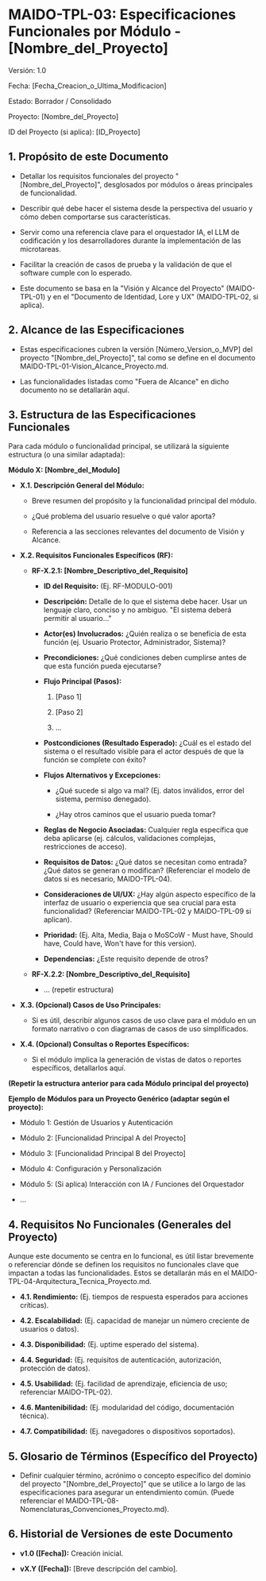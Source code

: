 # **MAIDO-TPL-03: Especificaciones Funcionales por Módulo - \[Nombre_del_Proyecto\]**

Versión: 1.0

Fecha: \[Fecha_Creacion_o_Ultima_Modificacion\]

Estado: Borrador / Consolidado

Proyecto: \[Nombre_del_Proyecto\]

ID del Proyecto (si aplica): \[ID_Proyecto\]

## **1. Propósito de este Documento**

- Detallar los requisitos funcionales del proyecto
  "\[Nombre_del_Proyecto\]", desglosados por módulos o áreas principales
  de funcionalidad.

- Describir qué debe hacer el sistema desde la perspectiva del usuario y
  cómo deben comportarse sus características.

- Servir como una referencia clave para el orquestador IA, el LLM de
  codificación y los desarrolladores durante la implementación de las
  microtareas.

- Facilitar la creación de casos de prueba y la validación de que el
  software cumple con lo esperado.

- Este documento se basa en la "Visión y Alcance del Proyecto"
  (MAIDO-TPL-01) y en el "Documento de Identidad, Lore y UX"
  (MAIDO-TPL-02, si aplica).

## **2. Alcance de las Especificaciones**

- Estas especificaciones cubren la versión \[Número_Version_o_MVP\] del
  proyecto "\[Nombre_del_Proyecto\]", tal como se define en el documento
  MAIDO-TPL-01-Vision_Alcance_Proyecto.md.

- Las funcionalidades listadas como "Fuera de Alcance" en dicho
  documento no se detallarán aquí.

## **3. Estructura de las Especificaciones Funcionales**

Para cada módulo o funcionalidad principal, se utilizará la siguiente
estructura (o una similar adaptada):

**Módulo X: \[Nombre_del_Modulo\]**

- **X.1. Descripción General del Módulo:**

  - Breve resumen del propósito y la funcionalidad principal del módulo.

  - ¿Qué problema del usuario resuelve o qué valor aporta?

  - Referencia a las secciones relevantes del documento de Visión y
    Alcance.

- **X.2. Requisitos Funcionales Específicos (RF):**

  - **RF-X.2.1: \[Nombre_Descriptivo_del_Requisito\]**

    - **ID del Requisito:** (Ej. RF-MODULO-001)

    - **Descripción:** Detalle de lo que el sistema debe hacer. Usar un
      lenguaje claro, conciso y no ambiguo. "El sistema deberá permitir
      al usuario..."

    - **Actor(es) Involucrados:** ¿Quién realiza o se beneficia de esta
      función (ej. Usuario Protector, Administrador, Sistema)?

    - **Precondiciones:** ¿Qué condiciones deben cumplirse antes de que
      esta función pueda ejecutarse?

    - **Flujo Principal (Pasos):**

      1.  \[Paso 1\]

      2.  \[Paso 2\]

      3.  ...

    - **Postcondiciones (Resultado Esperado):** ¿Cuál es el estado del
      sistema o el resultado visible para el actor después de que la
      función se complete con éxito?

    - **Flujos Alternativos y Excepciones:**

      - ¿Qué sucede si algo va mal? (Ej. datos inválidos, error del
        sistema, permiso denegado).

      - ¿Hay otros caminos que el usuario pueda tomar?

    - **Reglas de Negocio Asociadas:** Cualquier regla específica que
      deba aplicarse (ej. cálculos, validaciones complejas,
      restricciones de acceso).

    - **Requisitos de Datos:** ¿Qué datos se necesitan como entrada?
      ¿Qué datos se generan o modifican? (Referenciar el modelo de datos
      si es necesario, MAIDO-TPL-04).

    - **Consideraciones de UI/UX:** ¿Hay algún aspecto específico de la
      interfaz de usuario o experiencia que sea crucial para esta
      funcionalidad? (Referenciar MAIDO-TPL-02 y MAIDO-TPL-09 si
      aplican).

    - **Prioridad:** (Ej. Alta, Media, Baja o MoSCoW - Must have, Should
      have, Could have, Won't have for this version).

    - **Dependencias:** ¿Este requisito depende de otros?

  - **RF-X.2.2: \[Nombre_Descriptivo_del_Requisito\]**

    - ... (repetir estructura)

- **X.3. (Opcional) Casos de Uso Principales:**

  - Si es útil, describir algunos casos de uso clave para el módulo en
    un formato narrativo o con diagramas de casos de uso simplificados.

- **X.4. (Opcional) Consultas o Reportes Específicos:**

  - Si el módulo implica la generación de vistas de datos o reportes
    específicos, detallarlos aquí.

**(Repetir la estructura anterior para cada Módulo principal del
proyecto)**

**Ejemplo de Módulos para un Proyecto Genérico (adaptar según el
proyecto):**

- Módulo 1: Gestión de Usuarios y Autenticación

- Módulo 2: \[Funcionalidad Principal A del Proyecto\]

- Módulo 3: \[Funcionalidad Principal B del Proyecto\]

- Módulo 4: Configuración y Personalización

- Módulo 5: (Si aplica) Interacción con IA / Funciones del Orquestador

- ...

## **4. Requisitos No Funcionales (Generales del Proyecto)**

Aunque este documento se centra en lo funcional, es útil listar
brevemente o referenciar dónde se definen los requisitos no funcionales
clave que impactan a todas las funcionalidades. Estos se detallarán más
en el MAIDO-TPL-04-Arquitectura_Tecnica_Proyecto.md.

- **4.1. Rendimiento:** (Ej. tiempos de respuesta esperados para
  acciones críticas).

- **4.2. Escalabilidad:** (Ej. capacidad de manejar un número creciente
  de usuarios o datos).

- **4.3. Disponibilidad:** (Ej. uptime esperado del sistema).

- **4.4. Seguridad:** (Ej. requisitos de autenticación, autorización,
  protección de datos).

- **4.5. Usabilidad:** (Ej. facilidad de aprendizaje, eficiencia de uso;
  referenciar MAIDO-TPL-02).

- **4.6. Mantenibilidad:** (Ej. modularidad del código, documentación
  técnica).

- **4.7. Compatibilidad:** (Ej. navegadores o dispositivos soportados).

## **5. Glosario de Términos (Específico del Proyecto)**

- Definir cualquier término, acrónimo o concepto específico del dominio
  del proyecto "\[Nombre_del_Proyecto\]" que se utilice a lo largo de
  las especificaciones para asegurar un entendimiento común. (Puede
  referenciar el MAIDO-TPL-08-Nomenclaturas_Convenciones_Proyecto.md).

## **6. Historial de Versiones de este Documento**

- **v1.0 (\[Fecha\]):** Creación inicial.

- **vX.Y (\[Fecha\]):** \[Breve descripción del cambio\].
